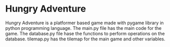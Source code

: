 # Hungry Adventure
Hungry Adventure is a platformer based game made with pygame library in python programming language.
The main.py file has the main code for the game.
The database.py file hase the functions to perform operations on the database.
tilemap.py has the tilemap for the main game and other variables.
